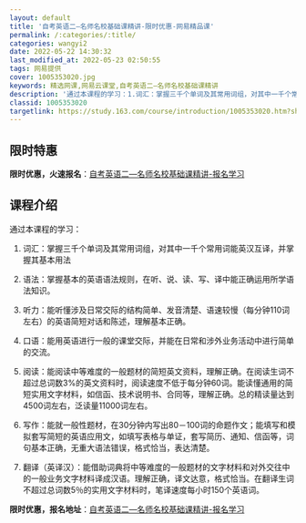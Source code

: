 ```yaml
---
layout: default
title: '自考英语二—名师名校基础课精讲-限时优惠-网易精品课'
permalink: /:categories/:title/
categories: wangyi2
date: 2022-05-22 14:30:32
last_modified_at: 2022-05-23 02:50:55
tags: 网易提供
cover: 1005353020.jpg
keywords: 精选网课,网易云课堂,自考英语二—名师名校基础课精讲
description: '通过本课程的学习：1.词汇：掌握三千个单词及其常用词组，对其中一千个常用词能英汉互译，并掌握其基本用法2.语法：掌握基本'
classid: 1005353020
targetlink: https://study.163.com/course/introduction/1005353020.htm?share=1&shareId=1025206652&utm_campaign=share&utm_medium=iphoneShare&utm_source=&utm_u=1025206652
---
```


## 限时特惠

**限时优惠，火速报名**：[自考英语二—名师名校基础课精讲-报名学习](https://study.163.com/course/introduction/1005353020.htm?share=1&shareId=1025206652&utm_campaign=share&utm_medium=iphoneShare&utm_source=&utm_u=1025206652)

## 课程介绍

通过本课程的学习：

1. 词汇：掌握三千个单词及其常用词组，对其中一千个常用词能英汉互译，并掌握其基本用法

2. 语法：掌握基本的英语语法规则，在听、说、读、写、译中能正确运用所学语法知识。

3. 听力：能听懂涉及日常交际的结构简单、发音清楚、语速较慢（每分钟110词左右）的英语简短对话和陈述，理解基本正确。

4. 口语：能用英语进行一般的课堂交际，并能在日常和涉外业务活动中进行简单的交流。

5. 阅读：能阅读中等难度的一般题材的简短英文资料，理解正确。在阅读生词不超过总词数3%的英文资料时，阅读速度不低于每分钟60词。能读懂通用的简短实用文字材料，如信函、技术说明书、合同等，理解正确。总的精读量达到4500词左右，泛读量11000词左右。

6. 写作：能就一般性题材，在30分钟内写出80－100词的命题作文；能填写和模拟套写简短的英语应用文，如填写表格与单证，套写简历、通知、信函等，词句基本正确，无重大语法错误，格式恰当，表达清楚。

7. 翻译（英译汉）：能借助词典将中等难度的一般题材的文字材料和对外交往中的一般业务文字材料译成汉语。理解正确，译文达意，格式恰当。在翻译生词不超过总词数5％的实用文字材料时，笔译速度每小时150个英语词。

**限时优惠，报名地址**：[自考英语二—名师名校基础课精讲-报名学习](https://study.163.com/course/introduction/1005353020.htm?share=1&shareId=1025206652&utm_campaign=share&utm_medium=iphoneShare&utm_source=&utm_u=1025206652)

